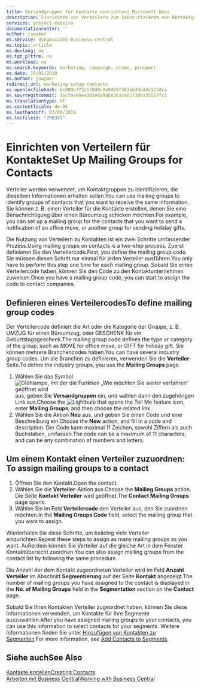 ```yaml
---
title: Versandgruppen für Kontakte einrichten| Microsoft Docs
description: Einrichten von Verteilern zum Identifizieren von Kontaktgruppen, denen die gleichen Informationen zugehen sollen, z. B. Marketingkampagnen oder Promotionen.
services: project-madeira
documentationcenter: ''
author: jswymer
ms.service: dynamics365-business-central
ms.topic: article
ms.devlang: na
ms.tgt_pltfrm: na
ms.workload: na
ms.search.keywords: marketing, campaign, promo, prospect
ms.date: 10/01/2018
ms.author: jswymer
redirect_url: marketing-setup-contacts
ms.openlocfilehash: 6c089b772c139d0c0e9465f383ab39bd3c125dca
ms.sourcegitcommit: 1bcfaa99ea302e6b84b8361ca02730b135557fc1
ms.translationtype: HT
ms.contentlocale: de-DE
ms.lasthandoff: 03/08/2019
ms.locfileid: "798375"
---
```

# <a name="set-up-mailing-groups-for-contacts"></a><span data-ttu-id="47bd3-103">Einrichten von Verteilern für Kontakte</span><span class="sxs-lookup"><span data-stu-id="47bd3-103">Set Up Mailing Groups for Contacts</span></span>
<span data-ttu-id="47bd3-104">Verteiler werden verwendet, um Kontaktgruppen zu identifizieren, die dieselben Informationen erhalten sollen.</span><span class="sxs-lookup"><span data-stu-id="47bd3-104">You can use mailing groups to identify groups of contacts that you want to receive the same information.</span></span> <span data-ttu-id="47bd3-105">Sie können z. B. einen Verteiler für die Kontakte erstellen, denen Sie eine Benachrichtigung über einen Büroumzug schicken möchten.</span><span class="sxs-lookup"><span data-stu-id="47bd3-105">For example, you can set up a mailing group for the contacts that you want to send a notification of an office move, or another group for sending holiday gifts.</span></span>

<span data-ttu-id="47bd3-106">Die Nutzung von Verteilern zu Kontakten ist ein zwei Schritte umfassender Prozess.</span><span class="sxs-lookup"><span data-stu-id="47bd3-106">Using mailing groups on contacts is a two-step process.</span></span> <span data-ttu-id="47bd3-107">Zuerst definieren Sie den Verteilercode.</span><span class="sxs-lookup"><span data-stu-id="47bd3-107">First, you define the mailing group code.</span></span> <span data-ttu-id="47bd3-108">Sie müssen diesen Schritt nur einmal für jeden Verteiler ausführen.</span><span class="sxs-lookup"><span data-stu-id="47bd3-108">You only have to perform this step one time for each mailing group.</span></span> <span data-ttu-id="47bd3-109">Sobald Sie einen Verteilercode haben, können Sie den Code zu den Kontaktunternehmen zuweisen.</span><span class="sxs-lookup"><span data-stu-id="47bd3-109">Once you have a mailing group code, you can start to assign the code to contact companies.</span></span>

## <a name="to-define-mailing-group-codes"></a><span data-ttu-id="47bd3-110">Definieren eines Verteilercodes</span><span class="sxs-lookup"><span data-stu-id="47bd3-110">To define mailing group codes</span></span>
<span data-ttu-id="47bd3-111">Der Verteilercode definiert die Art oder die Kategorie der Gruppe, z. B. UMZUG für einen Büroumzug, oder GESCHENK für ein Geburtstagsgeschenk.</span><span class="sxs-lookup"><span data-stu-id="47bd3-111">The mailing group code defines the type or category of the group, such as MOVE for office move, or GIFT for holiday gift.</span></span> <span data-ttu-id="47bd3-112">Sie können mehrere Branchencodes haben.</span><span class="sxs-lookup"><span data-stu-id="47bd3-112">You can have several industry group codes.</span></span> <span data-ttu-id="47bd3-113">Um die Branchen zu definieren, verwenden Sie die **Verteiler**-Seite.</span><span class="sxs-lookup"><span data-stu-id="47bd3-113">To define the industry groups, you use the **Mailing Groups** page.</span></span>

1. <span data-ttu-id="47bd3-114">Wählen Sie das Symbol ![Glühlampe, mit der die Funktion „Wie möchten Sie weiter verfahren“ geöffnet wird](media/ui-search/search_small.png "Wie möchten Sie weiter verfahren?") aus, geben Sie **Versandgruppen** ein, und wählen dann den zugehörigen Link aus.</span><span class="sxs-lookup"><span data-stu-id="47bd3-114">Choose the ![Lightbulb that opens the Tell Me feature](media/ui-search/search_small.png "Tell me what you want to do") icon, enter **Mailing Groups**, and then choose the related link.</span></span>
2. <span data-ttu-id="47bd3-115">Wählen Sie die Aktion **Neu** aus, und geben Sie einen Code und eine Beschreibung ein.</span><span class="sxs-lookup"><span data-stu-id="47bd3-115">Choose the **New** action, and fill in a code and description.</span></span> <span data-ttu-id="47bd3-116">Der Code kann maximal 11 Zeichen, sowohl Ziffern als auch Buchstaben, umfassen.</span><span class="sxs-lookup"><span data-stu-id="47bd3-116">The code can be a maximum of 11 characters, and can be any combination of numbers and letters.</span></span>

## <span data-ttu-id="47bd3-117"><a name="AssignMailGroupContact">Um einem Kontakt einen Verteiler zuzuordnen:</a></span><span class="sxs-lookup"><span data-stu-id="47bd3-117"><a name="AssignMailGroupContact"></a> To assign mailing groups to a contact</span></span>
1. <span data-ttu-id="47bd3-118">Öffnen Sie den Kontakt.</span><span class="sxs-lookup"><span data-stu-id="47bd3-118">Open the contact.</span></span>
2. <span data-ttu-id="47bd3-119">Wählen Sie die **Verteiler**-Aktion aus.</span><span class="sxs-lookup"><span data-stu-id="47bd3-119">Choose the **Mailing Groups** action.</span></span> <span data-ttu-id="47bd3-120">Die Seite **Kontakt Verteiler** wird geöffnet.</span><span class="sxs-lookup"><span data-stu-id="47bd3-120">The **Contact Mailing Groups** page opens.</span></span>
3. <span data-ttu-id="47bd3-121">Wählen Sie im Feld **Verteilercode** den Verteiler aus, den Sie zuordnen möchten.</span><span class="sxs-lookup"><span data-stu-id="47bd3-121">In the **Mailing Groups Code** field, select the mailing group that you want to assign.</span></span>

<span data-ttu-id="47bd3-122">Wiederholen Sie diese Schritte, um beliebig viele Verteiler einzurichten.</span><span class="sxs-lookup"><span data-stu-id="47bd3-122">Repeat these steps to assign as many mailing groups as you want.</span></span> <span data-ttu-id="47bd3-123">Außerdem können Sie Verteiler auf die gleiche Art in dem Fenster Kontaktübersicht zuordnen.</span><span class="sxs-lookup"><span data-stu-id="47bd3-123">You can also assign mailing groups from the contact list by following the same procedure.</span></span>

<span data-ttu-id="47bd3-124">Die Anzahl der dem Kontakt zugeordneten Verteiler wird im Feld **Anzahl Verteiler** im Abschnitt **Segmentierung** auf der Seite **Kontakt** angezeigt.</span><span class="sxs-lookup"><span data-stu-id="47bd3-124">The number of mailing groups you have assigned to the contact is displayed in the **No. of Mailing Groups** field in the **Segmentation** section on the **Contact** page.</span></span>

<span data-ttu-id="47bd3-125">Sobald Sie Ihren Kontakten Verteiler zugeordnet haben, können Sie diese Informationen verwenden, um Kontakte für Ihre Segmente auszuwählen.</span><span class="sxs-lookup"><span data-stu-id="47bd3-125">After you have assigned mailing groups to your contacts, you can use this information to select contacts for your segments.</span></span> <span data-ttu-id="47bd3-126">Weitere Informationen finden Sie unter [Hinzufügen von Kontakten zu Segmenten](marketing-add-contact-segment.md).</span><span class="sxs-lookup"><span data-stu-id="47bd3-126">For more information, see [Add Contacts to Segments](marketing-add-contact-segment.md).</span></span>

## <a name="see-also"></a><span data-ttu-id="47bd3-127">Siehe auch</span><span class="sxs-lookup"><span data-stu-id="47bd3-127">See Also</span></span>
[<span data-ttu-id="47bd3-128">Kontakte erstellen</span><span class="sxs-lookup"><span data-stu-id="47bd3-128">Creating Contacts</span></span>](marketing-create-contact-companies.md)  
[<span data-ttu-id="47bd3-129">Arbeiten mit Business Central</span><span class="sxs-lookup"><span data-stu-id="47bd3-129">Working with Business Central</span></span>](ui-work-product.md)
